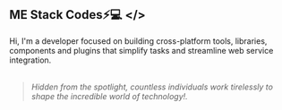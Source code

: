 
## ME Stack Codes⚡💻 </>  
Hi, I'm a developer focused on building cross-platform tools, libraries, components and plugins that simplify tasks and streamline web service integration.
<br/><br/>
>*Hidden from the spotlight, countless individuals work tirelessly to shape the incredible world of technology!.*
